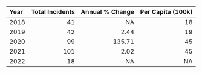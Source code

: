|Year | Total Incidents| Annual % Change| Per Capita (100k)|
|:----|---------------:|---------------:|-----------------:|
|2018 |              41|              NA|                18|
|2019 |              42|            2.44|                19|
|2020 |              99|          135.71|                45|
|2021 |             101|            2.02|                45|
|2022 |              18|              NA|                NA|
